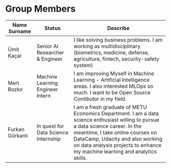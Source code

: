 # Group Members


Name Surname | Status | Describe
---- | ---- | ---------------
Ümit Kaçar   | Senior AI Researcher & Engineer  | I like solving business problems. I am working as multidisciplinary  (biometrics, medicine, defense, agriculture, fintech, security-safety system)
Mert Bozkır  | Machine Learning Engineer Intern | I am improving Myself in Machine Learning - Artificial Intelligence areas.  I also interested MLOps so much. I want to be Open Source Contibutor in my field.
Furkan Gürkanlı | In quest for Data Science Internship  | I am a fresh graduate of METU Economics Department. I am a data science enthusiast willing to pursue a data science career. In the meantime, I take online courses on DataCamp, Udacity and also working on data analysis projects to enhance my machine learning and analytics skills.
